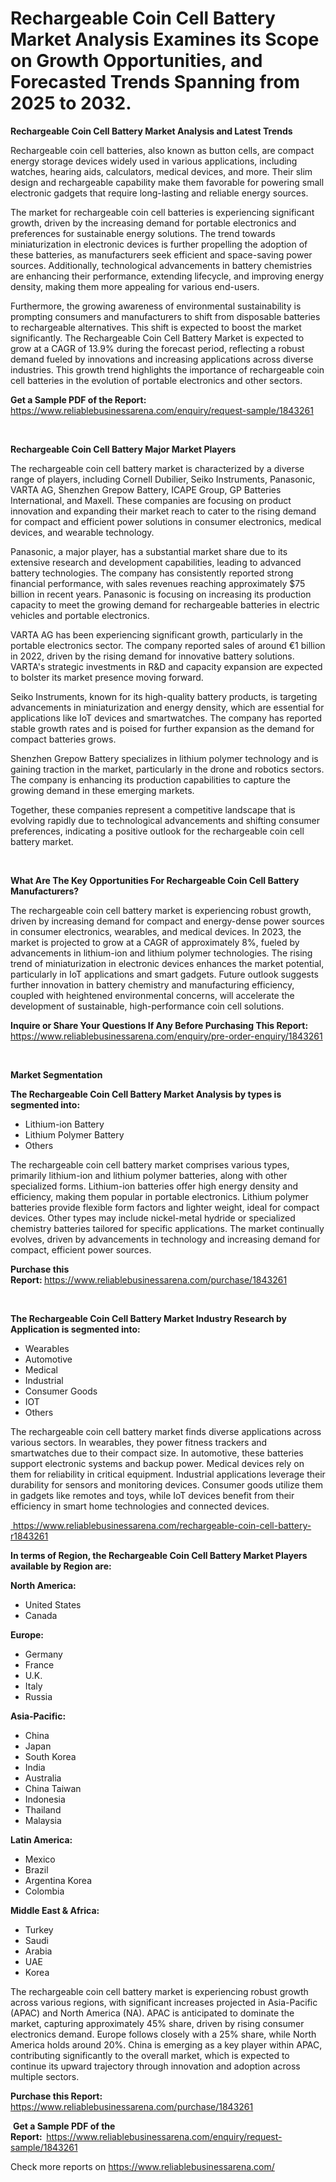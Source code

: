 <p><h1>Rechargeable Coin Cell Battery Market Analysis Examines its Scope on Growth Opportunities, and Forecasted Trends Spanning from 2025 to 2032.</h1></p><p><strong>Rechargeable Coin Cell Battery Market Analysis and Latest Trends</strong></p>
<p><p>Rechargeable coin cell batteries, also known as button cells, are compact energy storage devices widely used in various applications, including watches, hearing aids, calculators, medical devices, and more. Their slim design and rechargeable capability make them favorable for powering small electronic gadgets that require long-lasting and reliable energy sources.</p><p>The market for rechargeable coin cell batteries is experiencing significant growth, driven by the increasing demand for portable electronics and preferences for sustainable energy solutions. The trend towards miniaturization in electronic devices is further propelling the adoption of these batteries, as manufacturers seek efficient and space-saving power sources. Additionally, technological advancements in battery chemistries are enhancing their performance, extending lifecycle, and improving energy density, making them more appealing for various end-users.</p><p>Furthermore, the growing awareness of environmental sustainability is prompting consumers and manufacturers to shift from disposable batteries to rechargeable alternatives. This shift is expected to boost the market significantly. The Rechargeable Coin Cell Battery Market is expected to grow at a CAGR of 13.9% during the forecast period, reflecting a robust demand fueled by innovations and increasing applications across diverse industries. This growth trend highlights the importance of rechargeable coin cell batteries in the evolution of portable electronics and other sectors.</p></p>
<p><strong>Get a Sample PDF of the Report:&nbsp;</strong> <a href="https://www.reliablebusinessarena.com/enquiry/request-sample/1843261?utm_campaign=3021&utm_medium=2&utm_source=Github&utm_content=ia&utm_term=07042025&utm_id=rechargeable-coin-cell-battery">https://www.reliablebusinessarena.com/enquiry/request-sample/1843261</a></p>
<p>&nbsp;</p>
<p><strong>Rechargeable Coin Cell Battery Major Market Players</strong></p>
<p><p>The rechargeable coin cell battery market is characterized by a diverse range of players, including Cornell Dubilier, Seiko Instruments, Panasonic, VARTA AG, Shenzhen Grepow Battery, ICAPE Group, GP Batteries International, and Maxell. These companies are focusing on product innovation and expanding their market reach to cater to the rising demand for compact and efficient power solutions in consumer electronics, medical devices, and wearable technology.</p><p>Panasonic, a major player, has a substantial market share due to its extensive research and development capabilities, leading to advanced battery technologies. The company has consistently reported strong financial performance, with sales revenues reaching approximately $75 billion in recent years. Panasonic is focusing on increasing its production capacity to meet the growing demand for rechargeable batteries in electric vehicles and portable electronics.</p><p>VARTA AG has been experiencing significant growth, particularly in the portable electronics sector. The company reported sales of around €1 billion in 2022, driven by the rising demand for innovative battery solutions. VARTA's strategic investments in R&D and capacity expansion are expected to bolster its market presence moving forward.</p><p>Seiko Instruments, known for its high-quality battery products, is targeting advancements in miniaturization and energy density, which are essential for applications like IoT devices and smartwatches. The company has reported stable growth rates and is poised for further expansion as the demand for compact batteries grows.</p><p>Shenzhen Grepow Battery specializes in lithium polymer technology and is gaining traction in the market, particularly in the drone and robotics sectors. The company is enhancing its production capabilities to capture the growing demand in these emerging markets.</p><p>Together, these companies represent a competitive landscape that is evolving rapidly due to technological advancements and shifting consumer preferences, indicating a positive outlook for the rechargeable coin cell battery market.</p></p>
<p>&nbsp;</p>
<p><strong>What Are The Key Opportunities For Rechargeable Coin Cell Battery Manufacturers?</strong></p>
<p><p>The rechargeable coin cell battery market is experiencing robust growth, driven by increasing demand for compact and energy-dense power sources in consumer electronics, wearables, and medical devices. In 2023, the market is projected to grow at a CAGR of approximately 8%, fueled by advancements in lithium-ion and lithium polymer technologies. The rising trend of miniaturization in electronic devices enhances the market potential, particularly in IoT applications and smart gadgets. Future outlook suggests further innovation in battery chemistry and manufacturing efficiency, coupled with heightened environmental concerns, will accelerate the development of sustainable, high-performance coin cell solutions.</p></p>
<p><strong>Inquire or Share Your Questions If Any Before Purchasing This Report:</strong> <a href="https://www.reliablebusinessarena.com/enquiry/pre-order-enquiry/1843261?utm_campaign=3021&utm_medium=2&utm_source=Github&utm_content=ia&utm_term=07042025&utm_id=rechargeable-coin-cell-battery">https://www.reliablebusinessarena.com/enquiry/pre-order-enquiry/1843261</a></p>
<p>&nbsp;</p>
<p><strong>Market Segmentation</strong></p>
<p><strong>The Rechargeable Coin Cell Battery Market Analysis by types is segmented into:</strong></p>
<p><ul><li>Lithium-ion Battery</li><li>Lithium Polymer Battery</li><li>Others</li></ul></p>
<p><p>The rechargeable coin cell battery market comprises various types, primarily lithium-ion and lithium polymer batteries, along with other specialized forms. Lithium-ion batteries offer high energy density and efficiency, making them popular in portable electronics. Lithium polymer batteries provide flexible form factors and lighter weight, ideal for compact devices. Other types may include nickel-metal hydride or specialized chemistry batteries tailored for specific applications. The market continually evolves, driven by advancements in technology and increasing demand for compact, efficient power sources.</p></p>
<p><strong>Purchase this Report:&nbsp;</strong><a href="https://www.reliablebusinessarena.com/purchase/1843261?utm_campaign=3021&utm_medium=2&utm_source=Github&utm_content=ia&utm_term=07042025&utm_id=rechargeable-coin-cell-battery">https://www.reliablebusinessarena.com/purchase/1843261</a></p>
<p>&nbsp;</p>
<p><strong>The Rechargeable Coin Cell Battery Market Industry Research by Application is segmented into:</strong></p>
<p><ul><li>Wearables</li><li>Automotive</li><li>Medical</li><li>Industrial</li><li>Consumer Goods</li><li>IOT</li><li>Others</li></ul></p>
<p><p>The rechargeable coin cell battery market finds diverse applications across various sectors. In wearables, they power fitness trackers and smartwatches due to their compact size. In automotive, these batteries support electronic systems and backup power. Medical devices rely on them for reliability in critical equipment. Industrial applications leverage their durability for sensors and monitoring devices. Consumer goods utilize them in gadgets like remotes and toys, while IoT devices benefit from their efficiency in smart home technologies and connected devices.</p></p>
<p><a href="https://www.reliablebusinessarena.com/rechargeable-coin-cell-battery-r1843261?utm_campaign=3021&utm_medium=2&utm_source=Github&utm_content=ia&utm_term=07042025&utm_id=rechargeable-coin-cell-battery">&nbsp;https://www.reliablebusinessarena.com/rechargeable-coin-cell-battery-r1843261</a></p>
<p><strong>In terms of Region, the Rechargeable Coin Cell Battery Market Players available by Region are:</strong></p>
<p>
    <p> <strong> North America: </strong>
        <ul>
            <li>United States</li>
            <li>Canada</li>
        </ul>
        </p> 
    <p> <strong> Europe: </strong>
        <ul>
            <li>Germany</li>
            <li>France</li>
            <li>U.K.</li>
            <li>Italy</li>
            <li>Russia</li>
        </ul>
        </p> 
    <p> <strong> Asia-Pacific: </strong>
        <ul>
            <li>China</li>
            <li>Japan</li>
            <li>South Korea</li>
            <li>India</li>
            <li>Australia</li>
            <li>China Taiwan</li>
            <li>Indonesia</li>
            <li>Thailand</li>
            <li>Malaysia</li>
        </ul>
        </p> 
    <p> <strong> Latin America: </strong>
        <ul>
            <li>Mexico</li>
            <li>Brazil</li>
            <li>Argentina Korea</li>
            <li>Colombia</li>
        </ul>
        </p> 
    <p> <strong> Middle East & Africa: </strong>
        <ul>
            <li>Turkey</li>
            <li>Saudi</li>
            <li>Arabia</li>
            <li>UAE</li>
            <li>Korea</li>
        </ul>
    </p>
    </p>
<p><p>The rechargeable coin cell battery market is experiencing robust growth across various regions, with significant increases projected in Asia-Pacific (APAC) and North America (NA). APAC is anticipated to dominate the market, capturing approximately 45% share, driven by rising consumer electronics demand. Europe follows closely with a 25% share, while North America holds around 20%. China is emerging as a key player within APAC, contributing significantly to the overall market, which is expected to continue its upward trajectory through innovation and adoption across multiple sectors.</p></p>
<p><strong>Purchase this Report: </strong><a href="https://www.reliablebusinessarena.com/purchase/1843261?utm_campaign=3021&utm_medium=2&utm_source=Github&utm_content=ia&utm_term=07042025&utm_id=rechargeable-coin-cell-battery">https://www.reliablebusinessarena.com/purchase/1843261</a></p>
<p>&nbsp;<strong>Get a Sample PDF of the Report:&nbsp;&nbsp;</strong><a href="https://www.reliablebusinessarena.com/enquiry/request-sample/1843261?utm_campaign=3021&utm_medium=2&utm_source=Github&utm_content=ia&utm_term=07042025&utm_id=rechargeable-coin-cell-battery">https://www.reliablebusinessarena.com/enquiry/request-sample/1843261</a></p>
<p><strong></strong></p>
<p>Check more reports on <a href="https://www.reliablebusinessarena.com/?utm_campaign=3021&utm_medium=2&utm_source=Github&utm_content=ia&utm_term=07042025&utm_id=rechargeable-coin-cell-battery">https://www.reliablebusinessarena.com/</a></p>